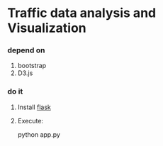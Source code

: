 # Traffic data analysis and Visualization

### depend on
1. bootstrap
2. D3.js

### do it

1. Install [flask](http://flask.pocoo.org/)

2. Execute:

    python app.py
